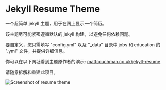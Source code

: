 # Jekyll Resume Theme

一个超简单 jekyll 主题，用于在网上显示一个简历。

该主题尽可能紧密遵循默认的 jekyll 构建，以避免任何依赖问题。

要自定义，您只需填写 "config.yml" 以及 "_data" 目录中 jobs 和 education 的 ".yml" 文件，并提供详细信息。

你可以在以下网址看到主题原作者的演示: [mattcouchman.co.uk/jekyll-resume](http://mattcouchman.co.uk/jekyll-resume)

请随意拆解和重建此项目。

![Screenshot of resume theme](https://github.com/mattcouchman/jekyll-resume/raw/master/img/screen.png)
